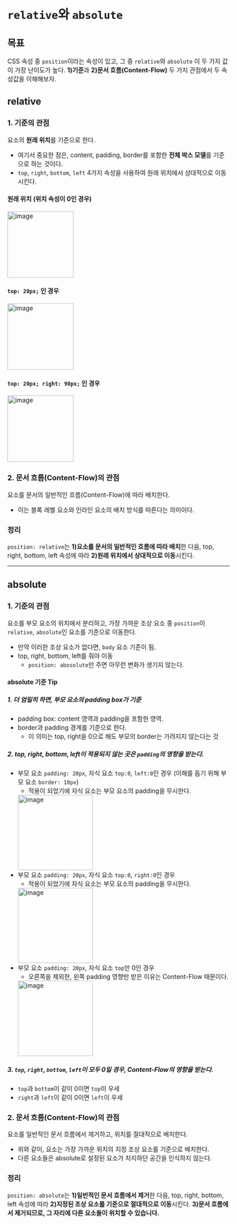 # `relative`와 `absolute`

## 목표

CSS 속성 중 `position`이라는 속성이 있고, 그 중 `relative`와 `absolute` 이 두 가지 값이 가장 난이도가 높다. **1)기준**과 **2)문서 흐름(Content-Flow)** 두 가지 관점에서 두 속성값을 이해해보자.

## relative

### 1. 기준의 관점

요소의 **원래 위치**를 기준으로 한다.

- 여기서 중요한 점은, content, padding, border를 포함한 **전체 박스 모델**를 기준으로 하는 것이다.
- `top`, `right`, `bottom`, `left` 4가지 속성을 사용하여 원래 위치에서 상대적으로 이동시킨다.

#### 원래 위치 (위치 속성이 0인 경우)

<img width="150" alt="image" src="https://github.com/red-dev-Mark/TIL/assets/93127663/8b12b8e8-1ed0-4821-8fa6-f3d4e9bebbe8">

#### `top: 20px;` 인 경우

<img width="150" alt="image" src="https://github.com/red-dev-Mark/TIL/assets/93127663/d855a93a-3b6b-476f-937b-2bb126599a7b">

#### `top: 20px; right: 90px;` 인 경우

<img width="150" alt="image" src="https://github.com/red-dev-Mark/TIL/assets/93127663/1ec61fe4-d1b3-4f22-a5ac-616218ec30b2">


### 2. 문서 흐름(Content-Flow)의 관점

요소를 문서의 일반적인 흐름(Content-Flow)에 따라 배치한다.

- 이는 블록 레벨 요소와 인라인 요소의 배치 방식를 따른다는 의미이다.

### 정리

`position: relative`는 **1)요소를 문서의 일반적인 흐름에 따라 배치**한 다음, top, right, bottom, left 속성에 따라 **2)원래 위치에서 상대적으로 이동**시킨다.

---

## absolute

### 1. 기준의 관점

요소를 부모 요소의 위치에서 분리하고, 가장 가까운 조상 요소 중 `position`이 `relative`, `absolute`인 요소를 기준으로 이동한다.

- 만약 이러한 조상 요소가 없다면, `body` 요소 기준이 됨.
- top, right, bottom, left를 줘야 이동
  - `position: abosolute`만 주면 아무런 변화가 생기지 않는다.

#### absolute 기준 Tip

##### 1. 더 엄밀히 하면, **부모 요소의 padding box**가 기준

- padding box: content 영역과 padding을 포함한 영역.
- border과 padding 경계를 기준으로 한다.
  - 이 의미는 top, right을 0으로 해도 부모의 border는 가려지지 않는다는 것

##### 2. top, right, bottom, left이 적용되지 않는 곳은 `padding`의 영향을 받는다.

- 부모 요소 `padding: 20px`, 자식 요소 `top:0`, `left:0`인 경우 (이해를 돕기 위해 부모 요소 `border: 10px`)
    - 적용이 되었기에 자식 요소는 부모 요소의 padding을 무시한다.<br>
    <img width="170" alt="image" src="https://github.com/red-dev-Mark/TIL/assets/93127663/40f2f6c9-0b62-41f9-91b7-31e37f2b08a3">
- 부모 요소 `padding: 20px`, 자식 요소 `top:0`, `right:0`인 경우
    - 적용이 되었기에 자식 요소는 부모 요소의 padding을 무시한다.<br>
  <img width="170" alt="image" src="https://github.com/red-dev-Mark/TIL/assets/93127663/49b0f1d1-f68f-4d5f-bf41-8e25d24a8d2c">
- 부모 요소 `padding: 20px`, 자식 요소 `top`만 0인 경우
    - 오른쪽을 제외한, 왼쪽 padding 영향만 받은 이유는 Content-Flow 때문이다.<br>
  <img width="170" alt="image" src="https://github.com/red-dev-Mark/TIL/assets/93127663/bfe8d3b3-caaf-445a-954c-ccf38b99465b">

##### 3. `top`, `right`, `bottom`, `left`이 모두 0일 경우, Content-Flow의 영향을 받는다.
- `top`과 `bottom`이 같이 0이면 `top`이 우세
- `right`과 `left`이 같이 0이면 `left`이 우세


### 2. 문서 흐름(Content-Flow)의 관점
요소를 일반적인 문서 흐름에서 제거하고, 위치를 절대적으로 배치한다.
- 위와 같이, 요소는 가장 가까운 위치의 지정 조상 요소를 기준으로 배치한다.
- 다른 요소들은 absolute로 설정된 요소가 차지하던 공간을 인식하지 않는다.

### 정리

`position: absolute`는 **1)일반적인 문서 흐름에서 제거**한 다음, top, right, bottom, left 속성에 따라 **2)지정된 조상 요소를 기준으로 절대적으로 이동**시킨다. **3)문서 흐름에서 제거되므로, 그 자리에 다른 요소들이 위치할 수 있습니다.**
